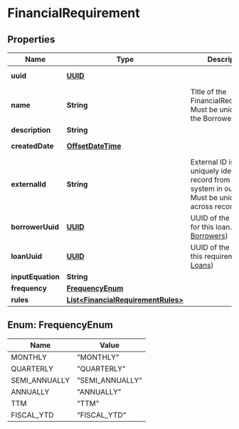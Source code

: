 

# FinancialRequirement

## Properties

Name | Type | Description | Notes
------------ | ------------- | ------------- | -------------
**uuid** | [**UUID**](UUID.md) |  |  [optional] [readonly]
**name** | **String** | Title of the FinancialRequirement. Must be unique for the Borrower | 
**description** | **String** |  |  [optional]
**createdDate** | [**OffsetDateTime**](OffsetDateTime.md) |  |  [optional] [readonly]
**externalId** | **String** | External ID is used to uniquely identify a record from your system in our system. Must be unique across records. |  [optional]
**borrowerUuid** | [**UUID**](UUID.md) | UUID of the borrower for this loan. (see [Borrowers](#tag/Borrowers)) | 
**loanUuid** | [**UUID**](UUID.md) | UUID of the loan for this requirement. (see [Loans](#tag/Loans)) |  [optional]
**inputEquation** | **String** |  | 
**frequency** | [**FrequencyEnum**](#FrequencyEnum) |  |  [optional]
**rules** | [**List&lt;FinancialRequirementRules&gt;**](FinancialRequirementRules.md) |  |  [optional]



## Enum: FrequencyEnum

Name | Value
---- | -----
MONTHLY | &quot;MONTHLY&quot;
QUARTERLY | &quot;QUARTERLY&quot;
SEMI_ANNUALLY | &quot;SEMI_ANNUALLY&quot;
ANNUALLY | &quot;ANNUALLY&quot;
TTM | &quot;TTM&quot;
FISCAL_YTD | &quot;FISCAL_YTD&quot;



